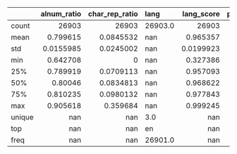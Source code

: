 |        |   alnum_ratio |   char_rep_ratio | lang    |    lang_score |   perplexity |   text_len |   word_rep_ratio |
|:-------|--------------:|-----------------:|:--------|--------------:|-------------:|-----------:|-----------------:|
| count  | 26903         |    26903         | 26903.0 | 26903         |    26903     |  26903     |   26903          |
| mean   |     0.799615  |        0.0845532 | nan     |     0.965357  |      252.821 |   1164.8   |       0.00626934 |
| std    |     0.0155985 |        0.0245002 | nan     |     0.0199923 |      593.901 |    388.626 |       0.027618   |
| min    |     0.642708  |        0         | nan     |     0.327386  |       16     |     23     |       0          |
| 25%    |     0.789919  |        0.0709113 | nan     |     0.957093  |      148.9   |    912     |       0          |
| 50%    |     0.80046   |        0.0834813 | nan     |     0.968622  |      204.5   |   1176     |       0          |
| 75%    |     0.810235  |        0.0980132 | nan     |     0.977843  |      279.1   |   1412     |       0          |
| max    |     0.905618  |        0.359684  | nan     |     0.999245  |    71197.6   |   3735     |       0.822222   |
| unique |   nan         |      nan         | 3.0     |   nan         |      nan     |    nan     |     nan          |
| top    |   nan         |      nan         | en      |   nan         |      nan     |    nan     |     nan          |
| freq   |   nan         |      nan         | 26901.0 |   nan         |      nan     |    nan     |     nan          |